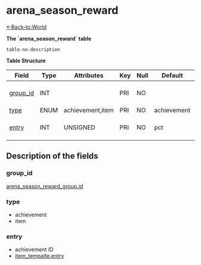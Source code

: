 # arena_season_reward

[<-Back-to:World](database-world)

**The \`arena_season_reward\` table**

`table-no-description`

**Table Structure**

| Field                | Type | Attributes       | Key | Null | Default     | Extra | Comment                                                      |
| -------------------- | ---- | ---------------- | --- | ---- | ----------- | ----- | ------------------------------------------------------------ |
| [group_id](#groupid) | INT  |                  | PRI | NO   |             |       | id from arena_season_reward_group table                      |
| [type](#type)        | ENUM | achievement,item | PRI | NO   | achievement |       |                                                              |
| [entry](#entry)      | INT  | UNSIGNED         | PRI | NO   | pct         |       | For item type - item entry, for achievement - achevement id. |


## Description of the fields

### group_id

[arena_season_reward_group.id](arena_season_reward_group#id)

### type

- achievement
- item

### entry

- achievement ID
- [item_tempalte.entry](item_template#entry)
